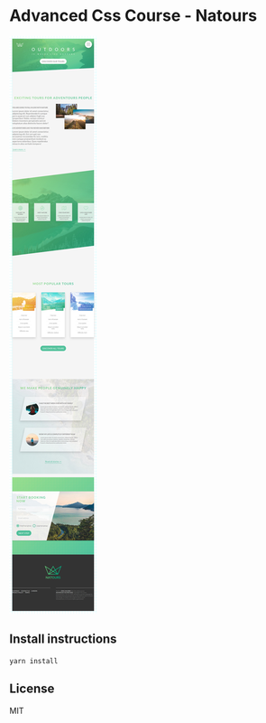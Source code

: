 # Advanced Css Course - Natours

![Screenshot of built web site](docs/Screenshot_Natours.big.jpg)

## Install instructions

```
yarn install
```

## License

MIT
